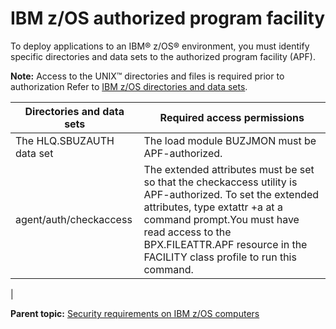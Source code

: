#  IBM z/OS authorized program facility

To deploy applications to an IBM® z/OS® environment, you must identify specific directories and data sets to the authorized program facility \(APF\).

**Note:** Access to the UNIX™ directories and files is required prior to authorization Refer to [IBM z/OS directories and data sets](security_zos_files.md).

|Directories and data sets|Required access permissions|
|-------------------------|---------------------------|
|The HLQ.SBUZAUTH data set|The load module BUZJMON must be APF-authorized.|
|agent/auth/checkaccess|The extended attributes must be set so that the checkaccess utility is APF-authorized. To set the extended attributes, type extattr +a at a command prompt.You must have read access to the BPX.FILEATTR.APF resource in the FACILITY class profile to run this command.

|

**Parent topic:** [Security requirements on IBM z/OS computers](../../com.ibm.udeploy.admin.doc/topics/security_zos.md)

